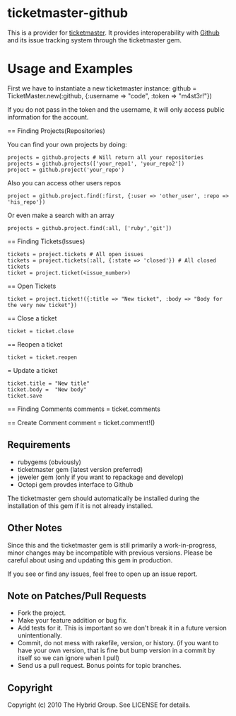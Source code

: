 # ticketmaster-github

This is a provider for [ticketmaster](http://ticketrb.com). It provides interoperability with [Github](http://www.github.com/) and its issue tracking system through the ticketmaster gem.

# Usage and Examples

First we have to instantiate a new ticketmaster instance:
    github = TicketMaster.new(:github, {:username => "code", :token => "m4st3r!"})

If you do not pass in the token and the username, it will only access public information for the account.

== Finding Projects(Repositories)

You can find your own projects by doing:

	projects = github.projects # Will return all your repositories
    projects = github.projects(['your_repo1', 'your_repo2'])
    project = github.project('your_repo')

Also you can access other users repos
	
	project = github.project.find(:first, {:user => 'other_user', :repo => 'his_repo'})

Or even make a search with an array

	projects = github.project.find(:all, ['ruby','git'])
	
== Finding Tickets(Issues)

    tickets = project.tickets # All open issues
	tickets = project.tickets(:all, {:state => 'closed'}) # All closed tickets
	ticket = project.ticket(<issue_number>)

== Open Tickets
    
	ticket = project.ticket!({:title => "New ticket", :body => "Body for the very new ticket"})

== Close a ticket
	
	ticket = ticket.close
	
== Reopen a ticket

	ticket = ticket.reopen
	
= Update a ticket
	
	ticket.title = "New title"
	ticket.body =  "New body"
	ticket.save

== Finding Comments
	comments = ticket.comments

== Create Comment
	comment = ticket.comment!(<comment text>)

## Requirements

* rubygems (obviously)
* ticketmaster gem (latest version preferred)
* jeweler gem (only if you want to repackage and develop)
* Octopi gem provdes interface to Github

The ticketmaster gem should automatically be installed during the installation of this gem if it is not already installed.

## Other Notes

Since this and the ticketmaster gem is still primarily a work-in-progress, minor changes may be incompatible with previous versions. Please be careful about using and updating this gem in production.

If you see or find any issues, feel free to open up an issue report.


## Note on Patches/Pull Requests
 
* Fork the project.
* Make your feature addition or bug fix.
* Add tests for it. This is important so we don't break it in a
  future version unintentionally.
* Commit, do not mess with rakefile, version, or history.
  (if you want to have your own version, that is fine but bump version in a commit by itself so we can ignore when I pull)
* Send us a pull request. Bonus points for topic branches.

## Copyright

Copyright (c) 2010 The Hybrid Group. See LICENSE for details.
